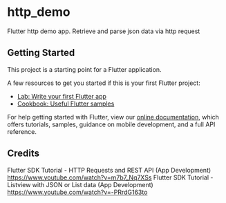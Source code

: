 # http_demo

Flutter http demo app. Retrieve and parse json data via http request

## Getting Started

This project is a starting point for a Flutter application.

A few resources to get you started if this is your first Flutter project:

- [Lab: Write your first Flutter app](https://flutter.dev/docs/get-started/codelab)
- [Cookbook: Useful Flutter samples](https://flutter.dev/docs/cookbook)

For help getting started with Flutter, view our
[online documentation](https://flutter.dev/docs), which offers tutorials,
samples, guidance on mobile development, and a full API reference.
## Credits
Flutter SDK Tutorial - HTTP Requests and REST API (App Development)
https://www.youtube.com/watch?v=m7b7_Nq7XSs
Flutter SDK Tutorial - Listview with JSON or List data (App Development)
https://www.youtube.com/watch?v=-PRrdG163to

